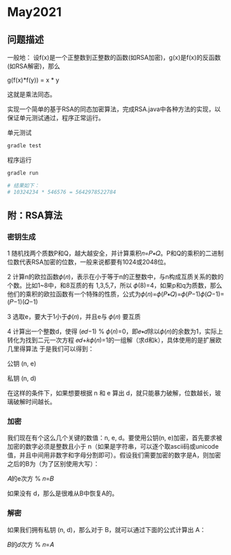 # May2021

## 问题描述
一般地：
设f(x)是一个正整数到正整数的函数(如RSA加密)，g(x)是f(x)的反函数(如RSA解密)，那么

g(f(x)*f(y)) = x * y

这就是乘法同态。

实现一个简单的基于RSA的同态加密算法，完成RSA.java中各种方法的实现，以保证单元测试通过，程序正常运行。

单元测试
```bash
gradle test
```

程序运行
```bash
gradle run

# 结果如下：
# 10324234 * 546576 = 5642978522784
```

## 附：RSA算法

### 密钥生成

1 随机找两个质数P和Q，越大越安全，并计算乘积𝑛=𝑃∗𝑄。P和Q的乘积的二进制位数代表RSA加密的位数，一般来说都要有1024或2048位。

2 计算n的欧拉函数𝜙(𝑛)，表示在小于等于n的正整数中，与n构成互质关系的数的个数。比如1~8中，和8互质的有 1,3,5,7，所以 𝜙(8)=4，如果p和q为质数，那么他们的乘积的欧拉函数有一个特殊的性质，公式为𝜙(𝑛)=𝜙(𝑃∗𝑄)=𝜙(𝑃−1)𝜙(𝑄−1)=(𝑃−1)(𝑄−1)

3 选取e，要大于1小于𝜙(𝑛)，并且e与 𝜙(𝑛) 要互质

4 计算出一个整数d，使得 (𝑒𝑑−1) % 𝜙(𝑛)=0，即𝑒∗𝑑除以𝜙(𝑛)的余数为1，实际上转化为找到二元一次方程 𝑒𝑑+𝑘𝜙(𝑛)=1的一组解（求d和k），具体使用的是扩展欧几里得算法
于是我们可以得到：

公钥 (n, e)

私钥 (n, d)

在这样的条件下，如果想要根据 n 和 e 算出 d，就只能暴力破解，位数越长，玻璃破解时间越长。

### 加密
我们现在有个这么几个关键的数值：n, e, d。要使用公钥(n, e)加密，首先要求被加密的数字必须是整数且小于 n（如果是字符串，可以逐个取ascii码或unicode值，并且中间用非数字和字母分割即可）。假设我们需要加密的数字是A，则加密之后的B为（为了区别使用大写）：

𝐴的e次方 % 𝑛=𝐵

如果没有 d，那么是很难从B中恢复A的。

### 解密
如果我们拥有私钥 (n, d)，那么对于 B，就可以通过下面的公式计算出 A：

𝐵的𝑑次方 % 𝑛=𝐴